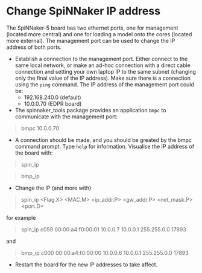 # Change SpiNNaker IP address

The SpiNNaker-5 board has two ethernet ports, one for management (located more central) and one for loading a model onto the cores (located more external). The management port can be used to change the IP address of both ports.

* Establish a connection to the management port. Either connect to the same local network, or make an ad-hoc connection with a direct cable connection and setting your own laptop IP to the same subnet (changing only the final value of the IP address). Make sure there is a connection using the ``ping`` command. The IP address of the management port could be:
  * 192.168.240.0 (default)
  * 10.0.0.70 (EDPR board)
* The spinnaker_tools package provides an application ``bmpc`` to communicate with the management port:

> bmpc 10.0.0.70

* A connection should be made, and you should be greated by the bmpc command prompt. Type ``help`` for information. Visualise the IP address of the board with:

> spin_ip

> bmp_ip

* Change the IP (and more with)

> spin_ip <Flag.X> <MAC.M> <ip_addr.P> <gw_addr.P> <net_mask.P> <port.D>

   for example

> spin_ip c059 00:00:a4:f0:00:01 10.0.0.7 10.0.0.1 255.255.0.0 17893

   and 

> bmp_ip c000 00:00:a4:f0:00:00 10.0.0.6 10.0.0.1 255.255.0.0 17893

* Restart the board for the new IP addresses to take affect.

